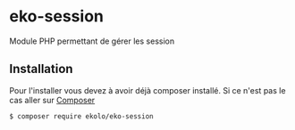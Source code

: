 # eko-session

Module PHP permettant de gérer les session

## Installation

Pour l'installer vous devez à avoir déjà composer installé. Si ce n'est pas le cas aller sur  [Composer](https://getcomposer.org/)

```bash
$ composer require ekolo/eko-session
```